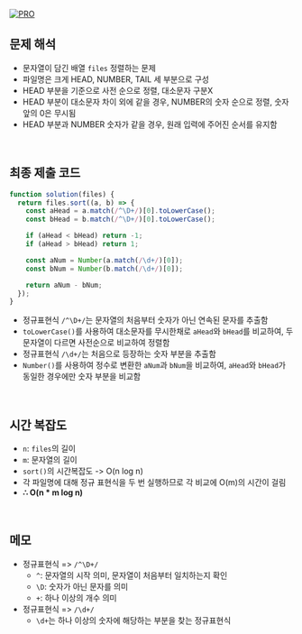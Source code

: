 [![PRO]][Link]

## 문제 해석

- 문자열이 담긴 배열 `files` 정렬하는 문제
- 파일명은 크게 HEAD, NUMBER, TAIL 세 부분으로 구성
- HEAD 부분을 기준으로 사전 순으로 정렬, 대소문자 구분X
- HEAD 부분이 대소문자 차이 외에 같을 경우, NUMBER의 숫자 순으로 정렬, 숫자 앞의 0은 무시됨
- HEAD 부분과 NUMBER 숫자가 같을 경우, 원래 입력에 주어진 순서를 유지함

<br/>

## 최종 제출 코드

```javascript
function solution(files) {
  return files.sort((a, b) => {
    const aHead = a.match(/^\D+/)[0].toLowerCase();
    const bHead = b.match(/^\D+/)[0].toLowerCase();

    if (aHead < bHead) return -1;
    if (aHead > bHead) return 1;

    const aNum = Number(a.match(/\d+/)[0]);
    const bNum = Number(b.match(/\d+/)[0]);

    return aNum - bNum;
  });
}
```

- 정규표현식 `/^\D+/`는 문자열의 처음부터 숫자가 아닌 연속된 문자를 추출함
- `toLowerCase()`를 사용하여 대소문자를 무시한채로 `aHead`와 `bHead`를 비교하여, 두 문자열이 다르면 사전순으로 비교하여 정렬함
- 정규표현식 `/\d+/`는 처음으로 등장하는 숫자 부분을 추출함
- `Number()`를 사용하여 정수로 변환한 `aNum`과 `bNum`을 비교하여, `aHead`와 `bHead`가 동일한 경우에만 숫자 부분을 비교함

<br/>

## 시간 복잡도

- `n`: `files`의 길이
- `m`: 문자열의 길이
- `sort()`의 시간복잡도 -> O(n log n)
- 각 파일명에 대해 정규 표현식을 두 번 실행하므로 각 비교에 O(m)의 시간이 걸림
- **∴ O(n \* m log n)**

<br/>

## 메모

- 정규표현식 => `/^\D+/`
  - `^`: 문자열의 시작 의미, 문자열이 처음부터 일치하는지 확인
  - `\D`: 숫자가 아닌 문자를 의미
  - `+`: 하나 이상의 개수 의미
- 정규표현식 => `/\d+/`
  - `\d+`는 하나 이상의 숫자에 해당하는 부분을 찾는 정규표현식

<!---------------------------------------------------------------------------->

[PRO]: https://github.com/GoSSaChin/algorithm-js/assets/107768516/67c43b52-bc3f-4571-a249-5519021afbb0
[Link]: https://school.programmers.co.kr/learn/courses/30/lessons/17686
